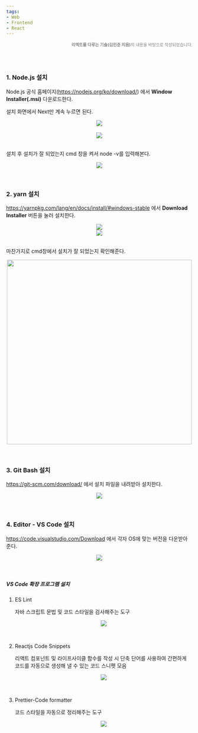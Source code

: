 ```yaml
---
tags:
- Web
- Frontend
- React
---
```




<p style="color:gray; text-align:right; font-size:0.8em"><b>리액트를 다루는 기술(김민준 지음)</b>의 내용을 바탕으로 작성되었습니다.</p>
<br/><br/>

### 1. Node.js 설치

Node.js 공식 홈페이지(https://nodejs.org/ko/download/) 에서 **Window Installer(.msi)** 다운로드한다. 

설치 화면에서 Next만 계속 누르면 된다.

<center><img src="https://user-images.githubusercontent.com/33229855/72309209-b581eb80-36c1-11ea-804b-de2f3b73297d.png"/></center>
<br/>

<center><img src="https://user-images.githubusercontent.com/33229855/72248774-4cf02b80-363b-11ea-97d6-9c96d752114e.png"/></center>

<br/>

 설치 후 설치가 잘 되었는지 cmd 창을 켜서 node -v를 입력해본다.

<center><img src="https://user-images.githubusercontent.com/33229855/72248545-cb000280-363a-11ea-9ea1-6d0dbcaf5d13.png"/></center>
<br/>

<br/>

### 2. yarn 설치

https://yarnpkg.com/lang/en/docs/install/#windows-stable 에서 **Download Installer** 버튼을 눌러 설치한다.

<center><img src="https://user-images.githubusercontent.com/33229855/72248490-a7d55300-363a-11ea-8d98-59e2591c44c1.png"/></center>
<center><img src="https://user-images.githubusercontent.com/33229855/72248428-7ceaff00-363a-11ea-853b-c8ab04eb9e26.png"/></center>
<br/>

마찬가지로 cmd창에서 설치가 잘 되었는지 확인해준다.

<center><img src="https://user-images.githubusercontent.com/33229855/72248386-60e75d80-363a-11ea-8405-74f0270a5bae.png" width="500px"/></center>
<br/>

<br/>

### 3. Git Bash 설치



https://git-scm.com/download/ 에서 설치 파일을 내려받아 설치한다.

<center><img src="https://user-images.githubusercontent.com/33229855/72249356-8d03de00-363c-11ea-89a0-e88b7f12eb7e.png"/></center>
<br/>

<br/>

### 4. Editor - VS Code 설치

https://code.visualstudio.com/Download 에서 각자 OS에 맞는 버전을 다운받아 준다.

<center><img src="https://user-images.githubusercontent.com/33229855/72249473-ce948900-363c-11ea-9bed-2ddfd35c7f50.png"/></center>
<br/><br/>

##### VS Code 확장 프로그램 설치

1. ES Lint

   자바 스크립트 문법 및 코드 스타일을 검사해주는 도구

   <center><img src="https://user-images.githubusercontent.com/33229855/72249768-64c8af00-363d-11ea-88a3-93db52e5027d.png"/></center>
<br/>
   
2. Reactjs Code Snippets

   리액트 컴포넌트 및 라이프사이클 함수를 작성 시 단축 단어를 사용하여 간편하게 코드를 자동으로 생성해 낼 수 있는 코드 스니펫 모음

   <center><img src="https://user-images.githubusercontent.com/33229855/72249838-93468a00-363d-11ea-93e0-55785c8ddb14.png"/></center>
<br/>
   
3. Prettier-Code formatter

   코드 스타일을 자동으로 정리해주는 도구

   <center><img src="https://user-images.githubusercontent.com/33229855/72249879-afe2c200-363d-11ea-9cbe-0f86951cc283.png"/></center>

<br/>

<br/>

<br/>

